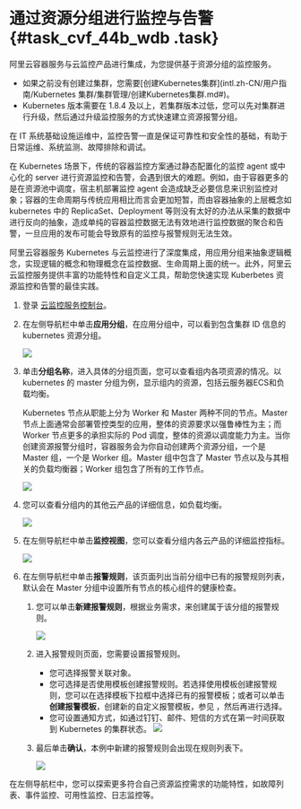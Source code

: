 # 通过资源分组进行监控与告警 {#task_cvf_44b_wdb .task}

阿里云容器服务与云监控产品进行集成，为您提供基于资源分组的监控服务。

-   如果之前没有创建过集群，您需要[创建Kubernetes集群](intl.zh-CN/用户指南/Kubernetes 集群/集群管理/创建Kubernetes集群.md#)。
-   Kubernetes 版本需要在 1.8.4 及以上，若集群版本过低，您可以先对集群进行升级，然后通过升级监控服务的方式快速建立资源报警分组。

在 IT 系统基础设施运维中，监控告警一直是保证可靠性和安全性的基础，有助于日常运维、系统监测、故障排除和调试。

在 Kubernetes 场景下，传统的容器监控方案通过静态配置化的监控 agent 或中心化的 server 进行资源监控和告警，会遇到很大的难题。例如，由于容器更多的是在资源池中调度，宿主机部署监控 agent 会造成缺乏必要信息来识别监控对象；容器的生命周期与传统应用相比而言会更加短暂，而由容器抽象的上层概念如 kubernetes 中的 ReplicaSet、Deployment 等则没有太好的办法从采集的数据中进行反向的抽象，造成单纯的容器监控数据无法有效地进行监控数据的聚合和告警，一旦应用的发布可能会导致原有的监控与报警规则无法生效。

阿里云容器服务 Kubernetes 与云监控进行了深度集成，用应用分组来抽象逻辑概念，实现逻辑的概念和物理概念在监控数据、生命周期上面的统一。此外，阿里云云监控服务提供丰富的功能特性和自定义工具，帮助您快速实现 Kuberbetes 资源监控和告警的最佳实践。

1.  登录 [云监控服务控制台](https://cloudmonitor.console.aliyun.com/)。 
2.  在左侧导航栏中单击**应用分组**，在应用分组中，可以看到包含集群 ID 信息的 kubernetes 资源分组。 

    ![](http://static-aliyun-doc.oss-cn-hangzhou.aliyuncs.com/assets/img/15811/154043197010529_zh-CN.png)

3.  单击**分组名称**，进入具体的分组页面，您可以查看组内各项资源的情况。以 kubernetes 的 master 分组为例，显示组内的资源，包括云服务器ECS和负载均衡。 

    Kubernetes 节点从职能上分为 Worker 和 Master 两种不同的节点。Master 节点上面通常会部署管控类型的应用，整体的资源要求以强鲁棒性为主；而 Worker 节点更多的承担实际的 Pod 调度，整体的资源以调度能力为主。当你创建资源报警分组时，容器服务会为你自动创建两个资源分组，一个是 Master 组，一个是 Worker 组。Master 组中包含了 Master 节点以及与其相关的负载均衡器；Worker 组包含了所有的工作节点。

    ![](http://static-aliyun-doc.oss-cn-hangzhou.aliyuncs.com/assets/img/15811/154043197010530_zh-CN.png)

4.  您可以查看分组内的其他云产品的详细信息，如负载均衡。 

    ![](http://static-aliyun-doc.oss-cn-hangzhou.aliyuncs.com/assets/img/15811/154043197110531_zh-CN.png)

5.  在左侧导航栏中单击**监控视图**，您可以查看分组内各云产品的详细监控指标。 

    ![](http://static-aliyun-doc.oss-cn-hangzhou.aliyuncs.com/assets/img/15811/154043197110533_zh-CN.png)

6.  在左侧导航栏中单击**报警规则**，该页面列出当前分组中已有的报警规则列表，默认会在 Master 分组中设置所有节点的核心组件的健康检查。 
    1.  您可以单击**新建报警规则**，根据业务需求，来创建属于该分组的报警规则。

        ![](http://static-aliyun-doc.oss-cn-hangzhou.aliyuncs.com/assets/img/15811/154043197110534_zh-CN.png)

    2.  进入报警规则页面，您需要设置报警规则。

        -   您可选择报警关联对象。
        -   您可选择是否使用模板创建报警规则。若选择使用模板创建报警规则，您可以在选择模板下拉框中选择已有的报警模板；或者可以单击**创建报警模板**，创建新的自定义报警模板，参见 ，然后再进行选择。
        -   您可设置通知方式，如通过钉钉、邮件、短信的方式在第一时间获取到 Kubernetes 的集群状态。
        ![](http://static-aliyun-doc.oss-cn-hangzhou.aliyuncs.com/assets/img/15811/154043197110535_zh-CN.png)

    3.  最后单击**确认**，本例中新建的报警规则会出现在规则列表下。

        ![](http://static-aliyun-doc.oss-cn-hangzhou.aliyuncs.com/assets/img/15811/154043197110536_zh-CN.png)


在左侧导航栏中，您可以探索更多符合自己资源监控需求的功能特性，如故障列表、事件监控、可用性监控、日志监控等。


